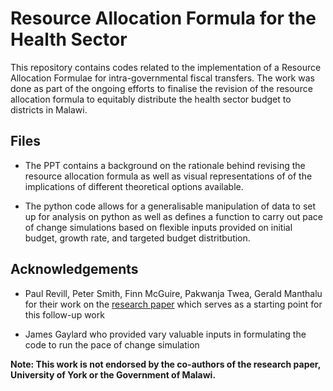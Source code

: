 # Resource Allocation Formula for the Health Sector

This repository contains codes related to the implementation of a Resource Allocation Formulae for intra-governmental fiscal transfers. 
The work was done as part of the ongoing efforts to finalise the revision of the resource allocation formula to equitably distribute the 
health sector budget to districts in Malawi. 

## Files

* The PPT contains a background on the rationale behind revising the resource allocation formula as well as visual representations of of the implications of different theoretical options available. 

* The python code allows for a generalisable manipulation of data to set up for analysis on python as well as defines a function to carry out pace of change simulations based on flexible inputs provided on initial budget, growth rate, and targeted budget distritbution. 

## Acknowledgements

* Paul Revill, Peter Smith, Finn McGuire, Pakwanja Twea, Gerald Manthalu for their work on the [research paper](https://www.york.ac.uk/media/che/documents/papers/researchpapers/CHERP159_health_sector_resource_formula_malawi.pdf) which serves as a starting point for this follow-up work

* James Gaylard who provided vary valuable inputs in formulating the code to run the pace of change simulation

**Note: This work is not endorsed by the co-authors of the research paper, University of York or the Government of Malawi.** 

